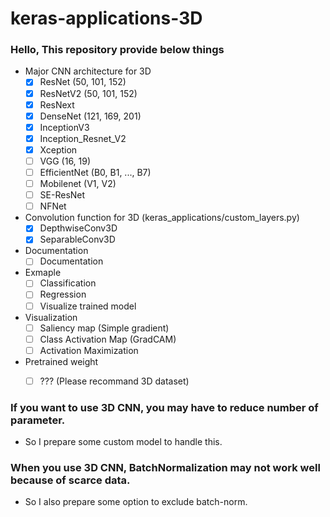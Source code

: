 # keras-applications-3D

### Hello, This repository provide below things 
- Major CNN architecture for 3D
  - [x] ResNet (50, 101, 152)
  - [x] ResNetV2 (50, 101, 152)
  - [x] ResNext 
  - [x] DenseNet (121, 169, 201)
  - [x] InceptionV3
  - [x] Inception_Resnet_V2
  - [x] Xception
  - [ ] VGG (16, 19)
  - [ ] EfficientNet (B0, B1, ..., B7)
  - [ ] Mobilenet (V1, V2)
  - [ ] SE-ResNet
  - [ ] NFNet
- Convolution function for 3D (keras_applications/custom_layers.py)
  - [x] DepthwiseConv3D
  - [x] SeparableConv3D
- Documentation
  - [ ] Documentation
- Exmaple
  - [ ] Classification
  - [ ] Regression
  - [ ] Visualize trained model
- Visualization
  - [ ] Saliency map (Simple gradient)
  - [ ] Class Activation Map (GradCAM)
  - [ ] Activation Maximization
- Pretrained weight
  - [ ] ??? (Please recommand 3D dataset)


### If you want to use 3D CNN, you may have to reduce number of parameter.
- So I prepare some custom model to handle this.  
  
### When you use 3D CNN, BatchNormalization may not work well because of scarce data.
- So I also prepare some option to exclude batch-norm.
